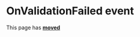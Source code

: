 # OnValidationFailed event #

This page has [**moved**](https://lib-docs.delphidabbler.com/ShellFolders/2/API/TPJBrowseDialog-OnValidationFailed)